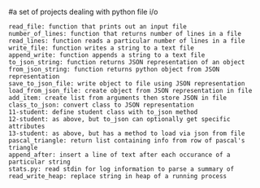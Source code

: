 

#a set of projects dealing with python file i/o

    read_file: function that prints out an input file
    number_of_lines: function that returns number of lines in a file
    read_lines: function reads a particular number of lines in a file
    write_file: function writes a string to a text file
    append_write: function appends a string to a text file
    to_json_string: function returns JSON representation of an object
    from_json_string: function returns python object from JSON representation
    save_to_json_file: write object to file using JSON representation
    load_from_json_file: create object from JSON representation in file
    add_item: create list from arguments then store JSON in file
    class_to_json: convert class to JSON representation
    11-student: define student class with to_json method
    12-student: as above, but to_json can optionally get specific attributes
    13-student: as above, but has a method to load via json from file
    pascal_triangle: return list containing info from row of pascal's triangle
    append_after: insert a line of text after each occurance of a particular string
    stats.py: read stdin for log information to parse a summary of
    read_write_heap: replace string in heap of a running process
